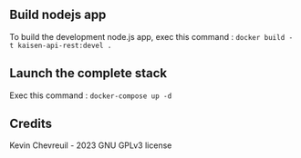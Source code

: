 ## Build nodejs app
To build the development node.js app, exec this command :
`docker build -t kaisen-api-rest:devel .`

## Launch the complete stack
Exec this command :
`docker-compose up -d`

## Credits
Kevin Chevreuil - 2023
GNU GPLv3 license
